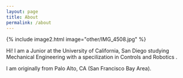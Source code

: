 ```yaml
---
layout: page
title: About
permalink: /about
---
```


<!-- # Portfolio Jekyll Theme

This is a personal portfolio theme that I built from the ground up, using the [DevTips Starter Kit](http://devtipsstarterkit.com/) as a foundation for starting, and following closely the amazing tutorial by [Travis Neilson over at DevTips](https://www.youtube.com/watch?v=T6jKLsxbFg4&list=PL0CB3OvPhDA_STygmp3sDenx3UpdOMk7P). You can [check out the demo](lenpaul.github.io/portfolio-jekyll-theme/), and [fork the repository](https://github.com/LeNPaul/portfolio-jekyll-theme/fork), to get started. -->

{% include image2.html image="other/IMG_4508.jpg" %}

<p> Hi! I am a Junior at the University of California, San Diego studying Mechanical Engineering with a specilization in Controls and Robotics .</p> 
<!-- <br> -->
<p>I am originally from Palo Alto, CA (San Francisco Bay Area).</p> 
